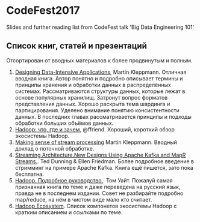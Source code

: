 # CodeFest2017
Slides and further reading list from CodeFest talk 'Big Data Engineering 101'

## Список книг, статей и презентаций
Отсортирован от вводных материалов к более продвинутым и полным.
1. [Designing Data-Intensive Applications](http://dataintensive.net/), Martin Kleppmann. Отличная вводная книга.
   Автор понятно и подробно описывает термины и принципы хранения и обработки данных в распределённых системах. 
   Рассматриваются структуры данных, которые лежат в основе популярных хранилищ. Затронут вопрос форматов 
   представления данных. Хорошо раскрыта тема шардинга и партицирования. Уделено внимание понятию консистентности данных. 
   В последних главах рассматривается принципы и подходы обработки больших объёмов данных.
2. [Hadoop: что, где и зачем](https://habrahabr.ru/post/240405/), @ffriend. Хороший, короткий обзор экосистемы Hadoop.
3. [Making sense of stream processing](https://martin.kleppmann.com/2016/01/29/event-sourcing-stream-processing-at-ddd-europe.html) Martin Kleppmann. Вводный доклад о поточной обработке.
4. [Streaming Architecture.New Designs Using Apache Kafka and MapR Streams.](https://mapr.com/streaming-architecture-using-apache-kafka-mapr-streams/). Ted Dunning & Ellen Friedman. Более подробное введение в стримминг на примере Apache Kafka. Книга ещё пишется, зато пока бесплатна.
5. [Hadoop. Подробное руководство.](https://www.piter.com/product/hadoop-podrobnoe-rukovodstvo). Том Уайт. Пожалуй самая признанная книга по теме и даже переведена на русский язык, правда не в последнем издании. Совет не разбирайте подробно map/reduce, на нём в чистом виде мало кто считает.
6. [Hadoop Ecosystem](https://hadoopecosystemtable.github.io/). Список компонетов экосистемы Hadoop с кратким описанием и ссылками по теме.


